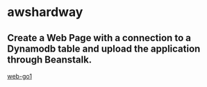 # awshardway

## Create a Web Page with a connection to a Dynamodb table and upload the application through Beanstalk.

 [web-go1](https://github.com/anmartsan/awshardway/tree/master/webdinamodb)
